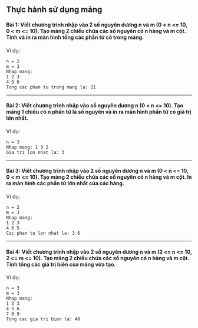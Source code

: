 ## Thực hành sử dụng mảng

#### Bài 1: Viết chương trình nhập vào 2 số nguyên dương n và m (0 < n <= 10, 0 < m <= 10). Tạo mảng 2 chiều chứa các số nguyên có n hàng và m cột. Tính và in ra màn hình tổng các phần tử có trong mảng.

Ví dụ:
```
n = 2
m = 3
Nhap mang:
1 2 3
4 5 6
Tong cac phan tu trong mang la: 21
```

---

#### Bài 2: Viết chương trình nhập vào số nguyên dương n (0 < n <= 10). Tạo mảng 1 chiều có n phần tử là số nguyên và in ra màn hình phần tử có giá trị lớn nhất.

Ví dụ:
```
n = 3
Nhap mang: 1 3 2
Gia tri lon nhat la: 3
```

---

#### Bài 3: Viết chương trình nhập vào 2 số nguyên dương n và m (0 < n <= 10, 0 < m <= 10). Tạo mảng 2 chiều chứa các số nguyên có n hàng và m cột. In ra màn hình các phần tử lớn nhất của các hàng.

Ví dụ:
```
n = 2
m = 3
Nhap mang:
1 2 3
4 6 5
Cac phan tu lon nhat la: 3 6
```

---

#### Bài 4: Viết chương trình nhập vào 2 số nguyên dương n và m (2 <= n <= 10, 2 <= m <= 10). Tạo mảng 2 chiều chứa các số nguyên có n hàng và m cột. Tính tổng các giá trị biên của mảng vừa tạo.

Ví dụ:
```
n = 3
m = 3
Nhap mang:
1 2 3
4 5 6
7 8 9
Tong cac gia tri bien la: 40
```
